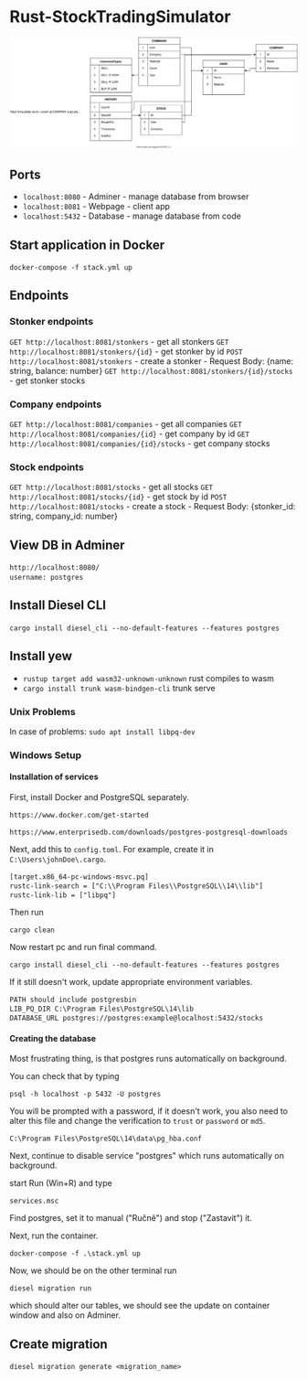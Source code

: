 # Rust-StockTradingSimulator
![diagram](diagram.svg)

## Ports
* `localhost:8080` - Adminer - manage database from browser
* `localhost:8081` - Webpage - client app
* `localhost:5432` - Database - manage database from code

## Start application in Docker
`docker-compose -f stack.yml up`

## Endpoints
### Stonker endpoints
`GET http://localhost:8081/stonkers`
    - get all stonkers
`GET http://localhost:8081/stonkers/{id}`
    - get stonker by id
`POST http://localhost:8081/stonkers`
    - create a stonker
    - Request Body: {name: string, balance: number}
`GET http://localhost:8081/stonkers/{id}/stocks`
    - get stonker stocks

### Company endpoints
`GET http://localhost:8081/companies`
    - get all companies
`GET http://localhost:8081/companies/{id}`
    - get company by id
`GET http://localhost:8081/companies/{id}/stocks`
    - get company stocks


### Stock endpoints
`GET http://localhost:8081/stocks`
    - get all stocks
`GET http://localhost:8081/stocks/{id}`
    - get stock by id
`POST http://localhost:8081/stocks`
    - create a stock
    - Request Body: {stonker_id: string, company_id: number}

## View DB in Adminer
`http://localhost:8080/`  
`username: postgres`

## Install Diesel CLI
`cargo install diesel_cli --no-default-features --features postgres`

## Install yew
* `rustup target add wasm32-unknown-unknown` rust compiles to wasm 
* `cargo install trunk wasm-bindgen-cli` trunk serve

### Unix Problems
In case of problems: `sudo apt install libpq-dev`


### Windows Setup
#### Installation of services
First, install Docker and PostgreSQL separately. 

```
https://www.docker.com/get-started
```

```
https://www.enterprisedb.com/downloads/postgres-postgresql-downloads
```

Next, add this to `config.toml`. For example, create it in `C:\Users\johnDoe\.cargo`.

```
[target.x86_64-pc-windows-msvc.pq]
rustc-link-search = ["C:\\Program Files\\PostgreSQL\\14\\lib"]
rustc-link-lib = ["libpq"]
```

Then run
```
cargo clean
```

Now restart pc and run final command.
```
cargo install diesel_cli --no-default-features --features postgres
```

If it still doesn't work, update appropriate environment variables. 

```
PATH should include postgresbin
LIB_PQ_DIR C:\Program Files\PostgreSQL\14\lib
DATABASE_URL postgres://postgres:example@localhost:5432/stocks
```

#### Creating the database

Most frustrating thing, is that postgres runs automatically
on background.


You can check that by typing

```
psql -h localhost -p 5432 -U postgres
```

You will be prompted with a password, if it doesn't work, you
also need to alter this file and change the verification to `trust` or `password` or `md5`.

```
C:\Program Files\PostgreSQL\14\data\pg_hba.conf
```

Next, continue to disable service "postgres" which runs automatically on 
background.

start Run (Win+R) and type

```
services.msc
```

Find postgres, set it to manual ("Ručně") and stop ("Zastavit") it.

Next, run the container.

```
docker-compose -f .\stack.yml up
```

Now, we should be on the other terminal run

```
diesel migration run
```

which should alter our tables, we should see the update on container window and also on Adminer.

## Create migration
`diesel migration generate <migration_name>`